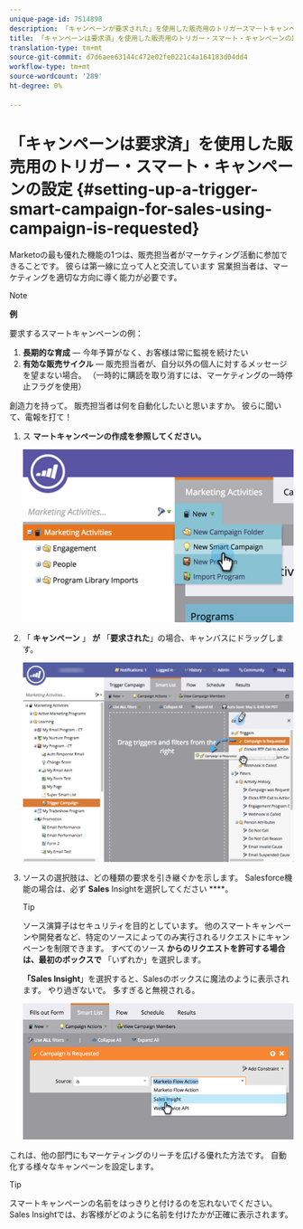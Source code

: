 ```yaml
---
unique-page-id: 7514898
description: 「キャンペーンが要求された」を使用した販売用のトリガースマートキャンペーンの設定 — Marketto Docs — 製品ドキュメント
title: 「キャンペーンは要求済」を使用した販売用のトリガー・スマート・キャンペーンの設定
translation-type: tm+mt
source-git-commit: d7d6aee63144c472e02fe0221c4a164183d04dd4
workflow-type: tm+mt
source-wordcount: '289'
ht-degree: 0%

---
```



# 「キャンペーンは要求済」を使用した販売用のトリガー・スマート・キャンペーンの設定 {#setting-up-a-trigger-smart-campaign-for-sales-using-campaign-is-requested}

Marketoの最も優れた機能の1つは、販売担当者がマーケティング活動に参加できることです。 彼らは第一線に立って人と交流しています 営業担当者は、マーケティングを適切な方向に導く能力が必要です。

>[!NOTE]
>
>**例**
>
>要求するスマートキャンペーンの例：
>
>1. **長期的な育成** — 今年予算がなく、お客様は常に監視を続けたい
>1. **有効な販売サイクル** — 販売担当者が、自分以外の個人に対するメッセージを望まない場合。 （一時的に購読を取り消すには、マーケティングの一時停止フラグを使用）

>
>
創造力を持って。 販売担当者は何を自動化したいと思いますか。 彼らに聞いて、電報を打て！

1. ス **マートキャンペーンの作成を参照してください。**

   ![](assets/image2015-5-20-16-3a3-3a25.png)

1. 「 **キャンペーン** 」 **が** 「**要求された**」の場合、キャンバスにドラッグします。

   ![](assets/campaignfilterdrag.png)

1. ソースの選択肢は、どの種類の要求を引き継ぐかを示します。 Salesforce機能の場合は、必ず **Sales** Insightを選択してください ****。

   >[!TIP]
   >
   >ソース演算子はセキュリティを目的としています。 他のスマートキャンペーンや開発者など、特定のソースによってのみ実行されるリクエストにキャンペーンを制限できます。 すべてのソース **からのリクエストを許可する場合は、最初のボックスで** 「いずれか」を選択します。
   >
   >
   >**「Sales Insight**」を選択すると、Salesのボックスに魔法のように表示されます。 やり過ぎないで。 多すぎると無視される。

   ![](assets/image2015-5-20-17-3a56-3a56.png)

これは、他の部門にもマーケティングのリーチを広げる優れた方法です。 自動化する様々なキャンペーンを設定します。

>[!TIP]
>
>スマートキャンペーンの名前をはっきりと付けるのを忘れないでください。 Sales Insightでは、お客様がどのように名前を付けたかが正確に表示されます。

